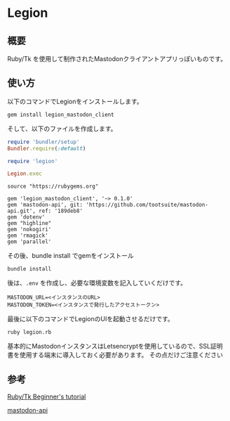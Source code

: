 # Legion
## 概要
Ruby/Tk を使用して制作されたMastodonクライアントアプリっぽいものです。

## 使い方

以下のコマンドでLegionをインストールします。

```
gem install legion_mastodon_client
```

そして、以下のファイルを作成します。

```ruby:legion.rb
require 'bundler/setup'
Bundler.require(:default)

require 'legion'

Legion.exec
```

```ruby:Gemfile
source "https://rubygems.org"

gem 'legion_mastodon_client', '~> 0.1.0'
gem 'mastodon-api', git: 'https://github.com/tootsuite/mastodon-api.git', ref: '189deb8'
gem 'dotenv'
gem "highline"
gem 'nokogiri'
gem 'rmagick'
gem 'parallel'
```

その後、bundle install でgemをインストール

```
bundle install
```

後は、`.env` を作成し、必要な環境変数を記入していくだけです。

```:.env
MASTODON_URL=<インスタンスのURL>
MASTODON_TOKEN=<インスタンスで発行したアクセストークン>
```

最後に以下のコマンドでLegionのUIを起動させるだけです。

```
ruby legion.rb
```

基本的にMastodonインスタンスはLetsencryptを使用しているので、SSL証明書を使用する端末に導入しておく必要があります。
その点だけご注意ください

## 参考

[Ruby/Tk Beginner's tutorial ](https://www.dumbo.ai.kyutech.ac.jp/nomura-ken/kajiyama/ruby_tk/contents.html)

[mastodon-api](https://github.com/tootsuite/mastodon-api)
